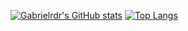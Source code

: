 [![Gabrielrdr's GitHub stats](https://github-readme-stats.vercel.app/api?username=Gabrielrdr\&theme=transparent\&show_icons=true\&show=prs_merged\&rank_icon=github)](https://github.com/Gabrielrdr/github-readme-stats)
[![Top Langs](https://github-readme-stats.vercel.app/api/top-langs/?username=Gabrielrdr&layout=compact&theme=transparent)](https://github.com/anuraghazra/github-readme-stats)
